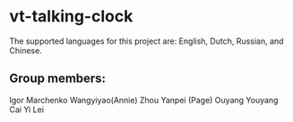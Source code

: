 # vt-talking-clock
The supported languages for this project are: English, Dutch, Russian, and Chinese.
## Group members:
Igor Marchenko
Wangyiyao(Annie) Zhou
Yanpei (Page) Ouyang
Youyang Cai
Yi Lei

